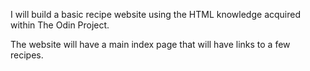 I will build a basic recipe website using the HTML knowledge acquired within The Odin Project. 

The website will have a main index page that will have links to a few recipes. 
